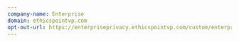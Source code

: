 ```yaml
---
company-name: Enterprise
domain: ethicspointvp.com
opt-out-url: https://enterpriseprivacy.ethicspointvp.com/custom/enterpriseprivacy/forms/privacy/form_data.asp?lang=en
---
```






